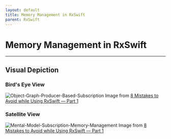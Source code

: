 ```yaml
---
layout: default
title: Memory Management in RxSwift
parent: RxSwift
---
```


# Memory Management in RxSwift
---

## Visual Depiction
### Bird's Eye View

![Object-Graph-Producer-Based-Subscription](https://user-images.githubusercontent.com/5953587/233791659-c5bf6640-9101-4a5c-bfef-db9414b82a4a.jpg)
Image from [8 Mistakes to Avoid while Using RxSwift — Part 1](https://medium.com/@polidea/8-mistakes-to-avoid-while-using-rxswift-part-1-e45b21b47649)

### Satellite View

![Mental-Model-Subscription-Memory-Management](https://user-images.githubusercontent.com/5953587/233791690-343d9727-39d1-42c1-9a23-3f7669ab7af0.jpg)
Image from [8 Mistakes to Avoid while Using RxSwift — Part 1](https://medium.com/@polidea/8-mistakes-to-avoid-while-using-rxswift-part-1-e45b21b47649)
